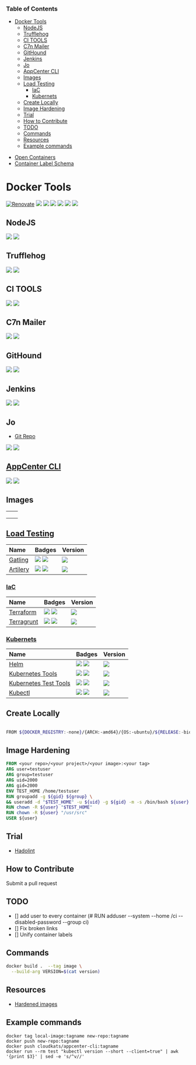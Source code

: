 <!-- START doctoc generated TOC please keep comment here to allow auto update -->
<!-- DON'T EDIT THIS SECTION, INSTEAD RE-RUN doctoc TO UPDATE -->
### Table of Contents

- [Docker Tools](#docker-tools)
  - [NodeJS](#nodejs)
  - [Trufflehog](#trufflehog)
  - [CI TOOLS](#ci-tools)
  - [C7n Mailer](#c7n-mailer)
  - [GitHound](#githound)
  - [Jenkins](#jenkins)
  - [Jo](#jo)
  - [AppCenter CLI](#appcenter-cli)
  - [Images](#images)
  - [Load Testing](#load-testing)
    - [IaC](#iac)
    - [Kubernets](#kubernets)
  - [Create Locally](#create-locally)
  - [Image Hardening](#image-hardening)
  - [Trial](#trial)
  - [How to Contribute](#how-to-contribute)
  - [TODO](#todo)
  - [Commands](#commands)
  - [Resources](#resources)
  - [Example commands](#example-commands)

<!-- END doctoc generated TOC please keep comment here to allow auto update -->

- [Open Containers](https://github.com/opencontainers/image-spec/blob/main/annotations.md)
- [Container Label Schema](http://label-schema.org/rc1/)

# Docker Tools

[![Renovate](https://img.shields.io/badge/renovate-enabled-brightgreen.svg)](https://renovatebot.com)
[![](https://img.shields.io/github/license/cloudkats/docker-tools)](https://github.com/cloudkats/docker-tools)
![](https://img.shields.io/github/v/tag/cloudkats/docker-tools)
[![](https://img.shields.io/github/repo-size/cloudkats/docker-tools)](https://github.com/cloudkats/docker-tools)
![](https://img.shields.io/github/languages/top/cloudkats/docker-tools?color=green&logo=docker&logoColor=blue)
![](https://img.shields.io/github/commit-activity/m/terraform-module/terraform-aws-lambda)
![](https://img.shields.io/github/last-commit/terraform-module/terraform-aws-lambda)

## NodeJS

[![](https://github.com/cloudkats/docker-tools/workflows/node.12.app/badge.svg)](https://github.com/cloudkats/docker-tools/actions?query=workflow%3Anode.12.app)
[![](https://img.shields.io/docker/pulls/cloudkats/node?color=green&logo=docker&logoColor=pink&style=flat-square)](https://hub.docker.com/r/cloudkats/node)

## Trufflehog

[![](https://github.com/cloudkats/docker-tools/workflows/Trufflehog/badge.svg)](https://github.com/cloudkats/docker-tools/actions?query=workflow%3ATrufflehog)
[![](https://img.shields.io/docker/pulls/cloudkats/trufflehog?color=green&logo=docker&logoColor=pink&style=flat-square)](https://hub.docker.com/r/cloudkats/trufflehog)

## CI TOOLS

[![](https://github.com/cloudkats/docker-tools/workflows/CiTools/badge.svg)](https://github.com/cloudkats/docker-tools/actions?query=workflow%3ACiTools)
[![](https://img.shields.io/docker/pulls/cloudkats/ci-tools?color=green&logo=docker&logoColor=pink&style=flat-square)](https://hub.docker.com/r/cloudkats/ci-tools)

## C7n Mailer

[![](https://github.com/cloudkats/docker-tools/workflows/C7nMailer/badge.svg)](https://github.com/cloudkats/docker-tools/actions?query=workflow%3AC7nMailer)
[![](https://img.shields.io/docker/pulls/cloudkats/c7n-mailer?color=green&logo=docker&logoColor=pink&style=flat-square)](https://hub.docker.com/r/cloudkats/c7n-mailer)

## GitHound

[![](https://github.com/cloudkats/docker-tools/workflows/GitHound/badge.svg)](https://github.com/cloudkats/docker-tools/actions?query=workflow%3AGitHound)
[![](https://img.shields.io/docker/pulls/cloudkats/githound?color=green&logo=docker&logoColor=pink&style=flat-square)](https://hub.docker.com/r/cloudkats/githound)

## Jenkins

[![](https://github.com/cloudkats/docker-tools/workflows/jenkins.2.228/badge.svg)](https://github.com/cloudkats/docker-tools/actions?query=workflow%3Ajenkins.2.228)
[![](https://img.shields.io/docker/pulls/cloudkats/jenkins?color=green&logo=docker&logoColor=pink&style=flat-square)](https://hub.docker.com/r/cloudkats/jenkins)

## Jo

- [Git Repo](https://github.com/jpmens/jo)

[![](https://github.com/cloudkats/docker-tools/workflows/jo/badge.svg)](https://github.com/cloudkats/docker-tools/actions?query=workflow%3Ajo)
[![](https://img.shields.io/docker/pulls/cloudkats/jo?color=green&logo=docker&logoColor=pink&style=flat-square)](https://hub.docker.com/r/cloudkats/jo)

## [AppCenter CLI](https://github.com/microsoft/appcenter-cli)

[![](https://github.com/cloudkats/docker-tools/workflows/appcenter-cli/badge.svg)](https://github.com/cloudkats/docker-tools/actions?query=workflow%3Aappcenter-cli)
[![](https://img.shields.io/docker/pulls/cloudkats/appcenter-cli?color=green&logo=docker&logoColor=pink&style=flat-square)](https://hub.docker.com/r/cloudkats/appcenter-cli)

## Images

|   |   |
|---|---|
|   |   |
|   |   |
|   |   |

## [Load Testing](https://loadninja.com/load-testing/)

|  Name    | Badges  | Version |
|:---------|:----------|:-----------|
| [Gatling](./gatling/Dockerfile)  | [![](https://github.com/cloudkats/docker-tools/workflows/load.gatling/badge.svg)](https://github.com/cloudkats/docker-tools/actions?query=workflow%3Aload.gatling) [![](https://img.shields.io/docker/pulls/cloudkats/gatling?color=green&logo=docker&logoColor=pink&style=flat-square)](https://hub.docker.com/r/cloudkats/gatling) | [![](https://img.shields.io/docker/v/cloudkats/gatling?color=green&logo=docker&logoColor=pink&style=flat-square)](https://hub.docker.com/r/cloudkats/gatling) |
| [Artilery](./artilery/Dockerfile)  | [![](https://github.com/cloudkats/docker-tools/workflows/load.artillery/badge.svg)](https://github.com/cloudkats/docker-tools/actions?query=workflow%3Aload.artillery) [![](https://img.shields.io/docker/pulls/cloudkats/artilleryio?color=green&logo=docker&logoColor=pink&style=flat-square)](https://hub.docker.com/r/cloudkats/artilleryio) | [![](https://img.shields.io/docker/v/cloudkats/artilleryio?color=green&logo=docker&logoColor=pink&style=flat-square)](https://hub.docker.com/r/cloudkats/artilleryio) |


### [IaC](https://en.wikipedia.org/wiki/Infrastructure_as_code)

|  Name    | Badges  | Version |
|:---------|:----------|:-----------|
| [Terraform](./terraform/Dockerfile)  | [![](https://github.com/cloudkats/docker-tools/workflows/iac.terraform/badge.svg)](https://github.com/cloudkats/docker-tools/actions?query=workflow%3Aiac.terraform) [![](https://img.shields.io/docker/pulls/cloudkats/terraform?color=green&logo=docker&logoColor=pink&style=flat-square)](https://hub.docker.com/r/cloudkats/terraform)  | [![](https://img.shields.io/docker/v/cloudkats/terraform?color=green&logo=docker&logoColor=pink&style=flat-square)](https://hub.docker.com/r/cloudkats/terraform) |
| [Terragrunt](./terragrunt/Dockerfile)  | [![](https://github.com/cloudkats/docker-tools/workflows/iac.terragrunt/badge.svg)](https://github.com/cloudkats/docker-tools/actions?query=workflow%3Aiac.terragrunt) [![](https://img.shields.io/docker/pulls/cloudkats/terragrunt?color=green&logo=docker&logoColor=pink&style=flat-square)](https://hub.docker.com/r/cloudkats/terragrunt)  | [![](https://img.shields.io/docker/v/cloudkats/terragrunt?color=green&logo=docker&logoColor=pink&style=flat-square)](https://hub.docker.com/r/cloudkats/terragrunt) |

### [Kubernets](https://kubernetes.io/)

| Name  | Badges   | Version |
|:--------------------------|:----------------|:--------------|
|[Helm](./helm/Dockerfile)   |  [![](https://github.com/cloudkats/docker-tools/workflows/k8s.helm/badge.svg)](https://github.com/cloudkats/docker-tools/actions?query=workflow%3Ak8s.helm) [![](https://img.shields.io/docker/pulls/cloudkats/helm?color=green&logo=docker&logoColor=pink&style=flat-square)](https://hub.docker.com/r/cloudkats/helm) | [![](https://img.shields.io/docker/v/cloudkats/helm?color=green&logo=docker&logoColor=pink&style=flat-square)](https://hub.docker.com/r/cloudkats/helm) |
| [Kubernetes Tools](./k8s-tools/Dockerfile)  |  [![](https://github.com/cloudkats/docker-tools/actions/workflows/k8s.tools.yaml/badge.svg)](https://github.com/cloudkats/docker-tools/actions?query=workflow%3Ak8s.tools) [![](https://img.shields.io/docker/pulls/cloudkats/k8s-tools?color=green&logo=docker&logoColor=pink&style=flat-square)](https://hub.docker.com/r/cloudkats/k8s-tools)| [![](https://img.shields.io/docker/v/cloudkats/k8s-tools?color=green&logo=docker&logoColor=pink&style=flat-square)](https://hub.docker.com/r/cloudkats/k8s-tools) |
| [Kubernetes Test Tools](./k8s-test-tools/Dockerfile) |  [![](https://github.com/cloudkats/docker-tools/workflows/k8s.test-tools/badge.svg)](https://github.com/cloudkats/docker-tools/actions?query=workflow%3Ak8s.test-tools) [![](https://img.shields.io/docker/pulls/cloudkats/k8s-test-tools?color=green&logo=docker&logoColor=pink&style=flat-square)](https://hub.docker.com/r/cloudkats/k8s-test-tools) | [![](https://img.shields.io/docker/v/cloudkats/k8s-test-tools?color=green&logo=docker&logoColor=pink&style=flat-square)](https://hub.docker.com/r/cloudkats/k8s-test-tools) |
| [Kubectl](./kubectl/Dockerfile) | [![](https://github.com/cloudkats/docker-tools/workflows/k8s.kubectl/badge.svg)](https://github.com/cloudkats/docker-tools/actions?query=workflow%3Ak8s.kubectl) [![](https://img.shields.io/docker/pulls/cloudkats/kubectl?color=green&logo=docker&logoColor=pink&style=flat-square)](https://hub.docker.com/r/cloudkats/kubectl) | [![](https://img.shields.io/docker/v/cloudkats/kubectl?color=green&logo=docker&logoColor=pink&style=flat-square)](https://hub.docker.com/r/cloudkats/kubectl) |

## Create Locally

```sh

FROM ${DOCKER_REGISTRY:-none}/{ARCH:-amd64}/{OS:-ubuntu}/${RELEASE:-bionic}:${TIMESTAMP:-latest}
```

## Image Hardening

```Dockerfile
FROM <your repo>/<your project>/<your image>:<your tag>
ARG user=testuser
ARG group=testuser
ARG uid=2000
ARG gid=2000
ENV TEST_HOME /home/testuser
RUN groupadd -g ${gid} ${group} \
&& useradd -d "$TEST_HOME" -u ${uid} -g ${gid} -m -s /bin/bash ${user}
RUN chown -R ${user} "$TEST_HOME"
RUN chown -R ${user} "/usr/src"
USER ${user}
```

## Trial

- [Hadolint](https://github.com/reviewdog/action-hadolint)

## How to Contribute

Submit a pull request

## TODO

- [] add user to every container (# RUN adduser --system --home /ci --disabled-password --group ci)
- [] Fix broken links
- [] Unify container labels

## Commands

```sh
docker build .  --tag image \
  --build-arg VERSION=$(cat version)
```

## Resources

- [Hardened images](https://repo1.dso.mil/dsop?page=2)

## Example commands

```
docker tag local-image:tagname new-repo:tagname
docker push new-repo:tagname
docker push cloudkats/appcenter-cli:tagname
docker run --rm test "kubectl version --short --client=true" | awk '{print $3}' | sed -e 's/^v//'
```
